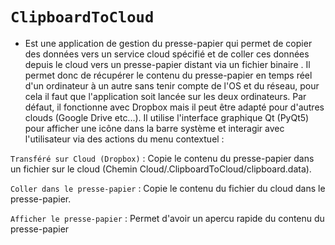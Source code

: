# `ClipboardToCloud`
* Est une application de gestion du presse-papier qui permet de copier des données vers un service cloud spécifié et de coller ces données depuis le cloud vers un presse-papier distant via un fichier binaire . Il permet donc de récupérer le contenu du presse-papier en temps réel d'un ordinateur à un autre sans tenir compte de l'OS et du réseau, pour cela il faut que l'application soit lancée sur les deux ordinateurs.
Par défaut, il fonctionne avec Dropbox mais il peut être adapté pour d'autres clouds (Google Drive etc...).
Il utilise l'interface graphique Qt (PyQt5) pour afficher une icône dans la barre système et interagir avec l'utilisateur via des actions du menu contextuel :

`Transféré sur Cloud (Dropbox)` : Copie le contenu du presse-papier dans un fichier sur le cloud (Chemin Cloud/.ClipboardToCloud/clipboard.data).

`Coller dans le presse-papier` : Copie le contenu du fichier du cloud dans le presse-papier.

`Afficher le presse-papier` : Permet d'avoir un apercu rapide du contenu du presse-papier
